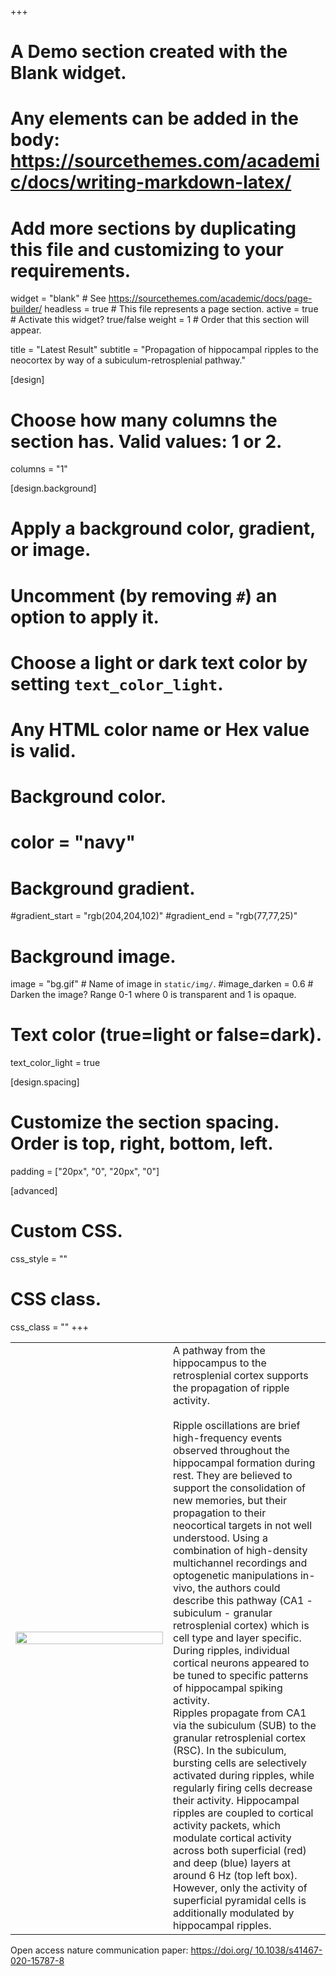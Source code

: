 +++
# A Demo section created with the Blank widget.
# Any elements can be added in the body: https://sourcethemes.com/academic/docs/writing-markdown-latex/
# Add more sections by duplicating this file and customizing to your requirements.

widget = "blank"  # See https://sourcethemes.com/academic/docs/page-builder/
headless = true  # This file represents a page section.
active = true  # Activate this widget? true/false
weight = 1  # Order that this section will appear.

title = "Latest Result"
subtitle = "Propagation of hippocampal ripples to the neocortex by way of a subiculum-retrosplenial pathway."
 
[design]
  # Choose how many columns the section has. Valid values: 1 or 2.
  columns = "1"

[design.background]
  # Apply a background color, gradient, or image.
  #   Uncomment (by removing `#`) an option to apply it.
  #   Choose a light or dark text color by setting `text_color_light`.
  #   Any HTML color name or Hex value is valid.

  # Background color.
  # color = "navy"
  
  # Background gradient.
  #gradient_start = "rgb(204,204,102)"
  #gradient_end = "rgb(77,77,25)"
  
  # Background image.
   image = "bg.gif"  # Name of image in `static/img/`.
   #image_darken = 0.6  # Darken the image? Range 0-1 where 0 is transparent and 1 is opaque.

  # Text color (true=light or false=dark).
  text_color_light = true

[design.spacing]
  # Customize the section spacing. Order is top, right, bottom, left.
  padding = ["20px", "0", "20px", "0"]

[advanced]
 # Custom CSS. 
 css_style = ""
 
 # CSS class.
 css_class = ""
+++



<table id="Main table" style="background-color:rgba(0, 0, 25, 0);border-collapse: collapse;">
<tr ></tr>
  <tr >
    <td width = "50%"><img src = "RG/Noam.jpg",  width= "100%" ></td>
    <td> A pathway from the hippocampus to the retrosplenial cortex supports the propagation of ripple activity.
    <br><br>
    Ripple oscillations are brief high-frequency events observed throughout the hippocampal formation during rest. They  are believed to support the consolidation of new memories, but their propagation to their neocortical targets in not well understood. Using a combination of high-density multichannel recordings and optogenetic manipulations in-vivo, the authors could describe this pathway (CA1 - subiculum - granular retrosplenial cortex) which is cell type and layer specific.  During ripples, individual cortical neurons appeared to be tuned to specific patterns of hippocampal spiking activity.
    <br>
Ripples propagate from CA1 via the subiculum (SUB) to the granular retrosplenial cortex (RSC). In the subiculum, bursting cells are selectively activated during ripples, while regularly firing cells decrease their activity. Hippocampal ripples are coupled to cortical activity packets, which modulate cortical activity across both superficial (red) and deep (blue) layers at around 6 Hz (top left box). However, only the activity of superficial pyramidal cells is additionally modulated by hippocampal ripples.
    </td> 
    
  </tr>
  </table>
  


Open access nature communication paper: [https://doi.org/ 10.1038/s41467-020-15787-8](https://doi.org/10.1038/s41467-020-15787-8)
